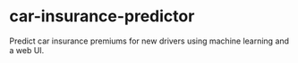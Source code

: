# car-insurance-predictor
Predict car insurance premiums for new drivers using machine learning and a web UI.
